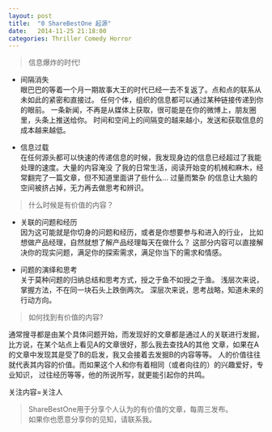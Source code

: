 ```yaml
---
layout: post
title:  "0 ShareBestOne 起源"
date:   2014-11-25 21:18:00
categories: Thriller Comedy Horror
---
```


> 信息爆炸的时代! 
 
* 间隔消失  
眼巴巴的等着一个月一期故事大王的时代已经一去不复返了。点和点的联系从未如此的紧密和直接过。
任何个体，组织的信息都可以通过某种链接传递到你的眼前。
一条新闻，不再是从媒体上获取，很可能是在你的微博上，朋友圈里，头条上推送给你。
时间和空间上的间隔变的越来越小，发送和获取信息的成本越来越低。
 
* 信息过载  
在任何源头都可以快速的传递信息的时候，我发现身边的信息已经超过了我能处理的速度。大量的内容淹没
了我的日常生活，阅读开始变的机械和麻木，经常翻完了一篇文章，但不知道里面讲了些什么... 过量而繁杂
的信息让大脑的空间被挤占掉，无力再去做思考和辨识。
 
> 什么时候是有价值的内容？
 
* 关联的问题和经历  
因为这可能就是你切身的问题和经历，或者是你想要参与和进入的行业，
比如想做产品经理，自然就想了解产品经理每天在做什么？
这部分内容可以直接解决你的现实问题，满足你的探索需求，满足你当下的需求和情感。
 
* 问题的演绎和思考  
关于莫种问题的归纳总结和思考方式，授之于鱼不如授之于渔。
浅层次来说，掌握方法，不在同一块石头上跌倒两次。 
深层次来说，思考战略，知道未来的行动方向。 
 
> 如何找到有价值的内容? 
 
通常搜寻都是由某个具体问题开始，而发现好的文章都是通过人的关联进行发掘，
比方说，在某个站点上看见A的文章很好，那么我去查找A的其他
文章，如果在A的文章中发现其是受了B的启发，我又会接着去发掘B的内容等等。
人的价值往往就代表其内容的价值。而如果这个人和你有着相同（或者向往的）的兴趣爱好，专业知识，
过往经历等等，他的所说所写，就更能引起你的共鸣。

关注内容=关注人 
 
> ShareBestOne用于分享个人认为的有价值的文章，每周三发布。  
如果你也愿意分享你的见知，请联系我。
